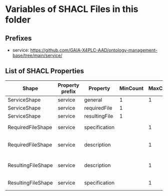 # Variables of SHACL Files in this folder

## Prefixes

- service: <https://github.com/GAIA-X4PLC-AAD/ontology-management-base/tree/main/service/>

## List of SHACL Properties

| Shape | Property prefix | Property | MinCount | MaxCount | Description | Datatype/NodeKind | Filename |
| --- | --- | --- | --- | --- | --- | --- | --- |
| ServiceShape | service | general | 1 | 1 |  |  | service_shacl.ttl |
| ServiceShape | service | requiredFile | 1 |  |  |  | service_shacl.ttl |
| ServiceShape | service | resultingFile | 1 |  |  |  | service_shacl.ttl |
| RequiredFileShape | service | specification |  | 1 | Link to specification |  | service_shacl.ttl |
| RequiredFileShape | service | description |  | 1 | Human readable description | <http://www.w3.org/2001/XMLSchema#string> | service_shacl.ttl |
| ResultingFileShape | service | description |  | 1 | Human readable description | <http://www.w3.org/2001/XMLSchema#string> | service_shacl.ttl |
| ResultingFileShape | service | specification |  | 1 | Link to specification |  | service_shacl.ttl |
